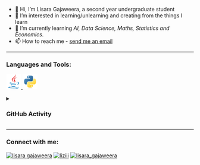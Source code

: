- 👋 Hi, I’m Lisara Gajaweera, a second year undergraduate student
- 👀 I’m interested in learning/unlearning and creating from the things I learn
- 🌱 I’m currently learning *AI, Data Science, Maths, Statistics and Economics*.
- 📫 How to reach me - [send me an email](lisara.20211029@iit.ac.lk)

<!-- <h3 align="center">A passionate frontend developer from India</h3> -->

<!-- <p align="left"> <img src="https://komarev.com/ghpvc/?username=li3ara&label=Profile%20views&color=0e75b6&style=flat" alt="li3ara" /> </p>

<p align="left"> <a href="https://github.com/ryo-ma/github-profile-trophy"><img src="https://github-profile-trophy.vercel.app/?username=li3ara" alt="li3ara" /></a> </p>
 -->


***
<h3 align="left">Languages and Tools:</h3>
<p align="left"> <a href="https://www.java.com" target="_blank" rel="noreferrer"> <img src="https://raw.githubusercontent.com/devicons/devicon/master/icons/java/java-original.svg" alt="java" width="40" height="40"/> </a> <a href="https://www.python.org" target="_blank" rel="noreferrer"> <img src="https://raw.githubusercontent.com/devicons/devicon/master/icons/python/python-original.svg" alt="python" width="40" height="40"/> </a> </p>

<details>

 <summary><h3> GitHub Activity</h3></summary>
<!-- most used languages -->
<p><img align="left" src="https://github-readme-stats.vercel.app/api/top-langs?username=li3ara&show_icons=true&locale=en&layout=compact&theme=nord" alt="li3ara"/></p>

<!-- readme status -->
<p>&nbsp;<img align="center" src="https://github-readme-stats.vercel.app/api?username=li3ara&show_icons=true&locale=en&theme=dracula" alt="li3ara" /></p>

<!--streaj stats  -->
<p><img align="center" src="https://github-readme-streak-stats.herokuapp.com/?user=li3ara&theme=dracula" alt="li3ara" /></p>

  
</details>

 ***
<h3 align="left">Connect with me:</h3>
<p align="left">
<a href="https://linkedin.com/in/lisara gajaweera" target="blank"><img align="center" src="https://raw.githubusercontent.com/rahuldkjain/github-profile-readme-generator/master/src/images/icons/Social/linked-in-alt.svg" alt="lisara gajaweera" height="30" width="40" /></a>
<a href="https://stackoverflow.com/users/liziii" target="blank"><img align="center" src="https://raw.githubusercontent.com/rahuldkjain/github-profile-readme-generator/master/src/images/icons/Social/stack-overflow.svg" alt="liziii" height="30" width="40" /></a>
<a href="https://www.hackerrank.com/lisara_gajaweera" target="blank"><img align="center" src="https://raw.githubusercontent.com/rahuldkjain/github-profile-readme-generator/master/src/images/icons/Social/hackerrank.svg" alt="lisara_gajaweera" height="30" width="40" /></a>
</p>
